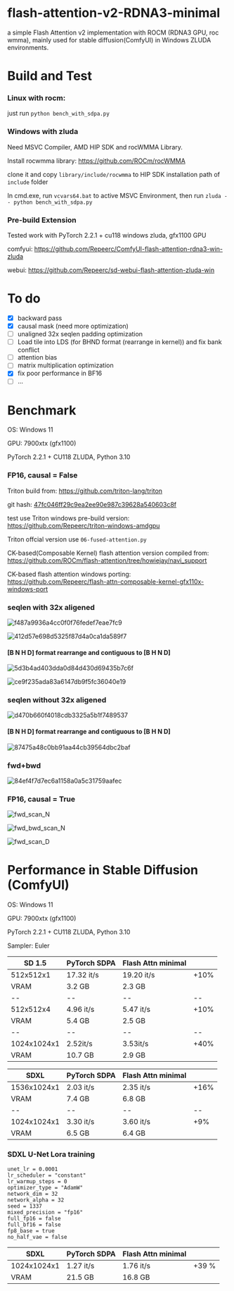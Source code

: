 # flash-attention-v2-RDNA3-minimal
a simple Flash Attention v2 implementation with ROCM (RDNA3 GPU, roc wmma), mainly used for stable diffusion(ComfyUI) in Windows ZLUDA environments.

# Build and Test

### Linux with rocm:
just run ```python bench_with_sdpa.py```

### Windows with zluda

Need MSVC Compiler, AMD HIP SDK and rocWMMA Library.

Install rocwmma library: https://github.com/ROCm/rocWMMA

clone it and copy ```library/include/rocwmma``` to HIP SDK installation path of ```include``` folder

In cmd.exe, run ```vcvars64.bat``` to active MSVC Environment, then run ```zluda -- python bench_with_sdpa.py```

### Pre-build Extension 

Tested work with PyTorch 2.2.1 + cu118 windows zluda, gfx1100 GPU

comfyui: https://github.com/Repeerc/ComfyUI-flash-attention-rdna3-win-zluda

webui: https://github.com/Repeerc/sd-webui-flash-attention-zluda-win

# To do

- [x] backward pass
- [x] causal mask (need more optimization)
- [ ] unaligned 32x seqlen padding optimization
- [ ] Load tile into LDS (for BHND format (rearrange in kernel)) and fix bank conflict
- [ ] attention bias
- [ ] matrix multiplication optimization
- [x] fix poor performance in BF16
- [ ] ...

# Benchmark

OS: Windows 11

GPU: 7900xtx (gfx1100)

PyTorch 2.2.1 + CU118 ZLUDA, Python 3.10

### FP16, causal = False

Triton build from: https://github.com/triton-lang/triton

git hash: [47fc046ff29c9ea2ee90e987c39628a540603c8f](https://github.com/triton-lang/triton/tree/47fc046ff29c9ea2ee90e987c39628a540603c8f)

test use Triton windows pre-build version: https://github.com/Repeerc/triton-windows-amdgpu

Triton offcial version use ```06-fused-attention.py```

CK-based(Composable Kernel) flash attention version compiled from: https://github.com/ROCm/flash-attention/tree/howiejay/navi_support

CK-based flash attention windows porting: https://github.com/Repeerc/flash-attn-composable-kernel-gfx110x-windows-port

### seqlen with 32x aligened 

![f487a9936a4cc0f0f76fedef7eae7fc9](https://github.com/user-attachments/assets/7381b407-eac0-4295-b4d2-baf249254734)

![412d57e698d5325f87d4a0ca1da589f7](https://github.com/user-attachments/assets/b8d13e2a-d9e5-48c2-aec5-24cdecef54b3)

#### [B N H D] format rearrange and contiguous to [B H N D]

![5d3b4ad403dda0d84d430d69435b7c6f](https://github.com/user-attachments/assets/5e9f217b-342e-4195-9791-cc799bd6c3b1)

![ce9f235ada83a6147db9f5fc36040e19](https://github.com/user-attachments/assets/ca123479-4c18-4086-b18f-618f8bd5de13)

### seqlen without 32x aligened 

![d470b660f4018cdb3325a5b1f7489537](https://github.com/user-attachments/assets/f9f6603f-cd9e-4c2d-b6af-152b9de27c44)

#### [B N H D] format rearrange and contiguous to [B H N D]

![87475a48c0bb91aa44cb39564dbc2baf](https://github.com/user-attachments/assets/7652bd9d-aa43-4685-8393-325f92a12ce7)

### fwd+bwd

![84ef4f7d7ec6a1158a0a5c31759aafec](https://github.com/user-attachments/assets/01ad13c9-a383-48ef-abc2-5154751db2c3)

### FP16, causal = True

![fwd_scan_N](https://github.com/user-attachments/assets/121c3b13-f37c-49cc-969d-41be1d305a62)

![fwd_bwd_scan_N](https://github.com/Repeerc/flash-attention-v2-RDNA3-minimal/assets/7540581/529353f0-7478-484b-8ddb-d94052dff13a)

![fwd_scan_D](https://github.com/Repeerc/flash-attention-v2-RDNA3-minimal/assets/7540581/47aaeef8-3064-49a3-b737-64d4f36ef30b)

# Performance in Stable Diffusion (ComfyUI)

OS: Windows 11

GPU: 7900xtx (gfx1100)

PyTorch 2.2.1 + CU118 ZLUDA, Python 3.10

Sampler: Euler

| SD 1.5 | PyTorch SDPA |  Flash Attn minimal |  |
|--|--|--|--|
|512x512x1| 17.32 it/s | 19.20 it/s | +10% |
| VRAM | 3.2 GB | 2.3 GB | |
|--|--|--|--|
|512x512x4| 4.96 it/s | 5.47 it/s | +10% |
| VRAM | 5.4 GB | 2.5 GB | |
|--|--|--|--|
|1024x1024x1| 2.52it/s | 3.53it/s | +40%  | 
| VRAM | 10.7 GB | 2.9 GB | |


| SDXL | PyTorch SDPA |  Flash Attn minimal |  |
|--|--|--|--|
|1536x1024x1| 2.03 it/s | 2.35 it/s | +16% |
| VRAM | 7.4 GB | 6.8 GB | |
|--|--|--|--|
|1024x1024x1| 3.30 it/s | 3.60 it/s | +9% |
| VRAM | 6.5 GB | 6.4 GB | |

### SDXL U-Net Lora training

```
unet_lr = 0.0001
lr_scheduler = "constant"
lr_warmup_steps = 0
optimizer_type = "AdamW"
network_dim = 32
network_alpha = 32
seed = 1337
mixed_precision = "fp16"
full_fp16 = false
full_bf16 = false
fp8_base = true
no_half_vae = false
```

| SDXL | PyTorch SDPA |  Flash Attn minimal |  |
|--|--|--|--|
|1024x1024x1| 1.27 it/s | 1.76 it/s | +39 % |
| VRAM | 21.5 GB | 16.8 GB | |



